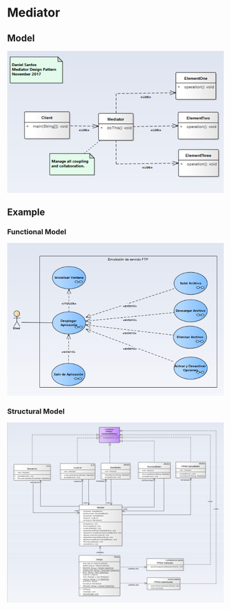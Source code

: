 # Mediator

## Model
![Model](mediator.png)

## Example

### Functional Model
  ![functional](exercise/functional.png)

### Structural Model
  ![structural](exercise/structural.png)
